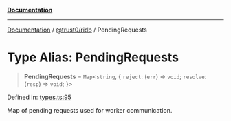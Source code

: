 [**Documentation**](../../../README.md)

***

[Documentation](../../../README.md) / [@trust0/ridb](../README.md) / PendingRequests

# Type Alias: PendingRequests

> **PendingRequests** = `Map`\<`string`, \{ `reject`: (`err`) => `void`; `resolve`: (`resp`) => `void`; \}\>

Defined in: [types.ts:95](https://github.com/trust0-project/RIDB/blob/03bccbe2ed2bfcff056ffa0dc21ae7b9c17755fa/packages/ridb/src/types.ts#L95)

Map of pending requests used for worker communication.
